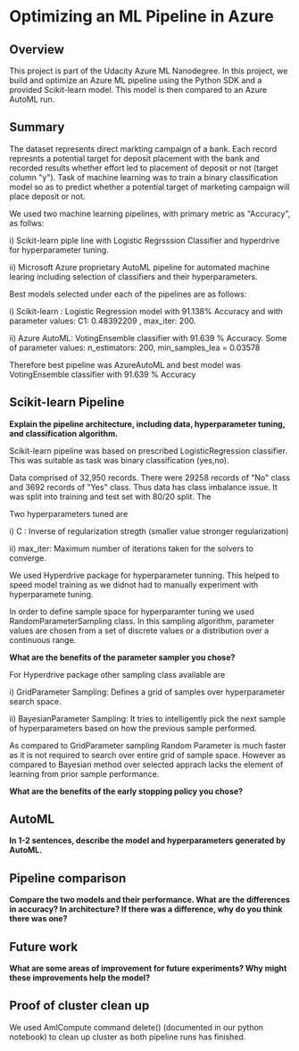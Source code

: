 # Optimizing an ML Pipeline in Azure

## Overview
This project is part of the Udacity Azure ML Nanodegree.
In this project, we build and optimize an Azure ML pipeline using the Python SDK and a provided Scikit-learn model.
This model is then compared to an Azure AutoML run.

## Summary
The dataset represents direct markting campaign of a bank. Each record represnts a potential target for deposit placement with the bank and recorded results whether effort led to placement of deposit or not (target column "y"). 
Task of machine learning was to train a binary classification model so as to predict whether a potential target of marketing campaign will place deposit or not. 

We used two machine learning pipelines, with primary metric as "Accuracy", as follws: 

i) Scikit-learn piple line with Logistic Regrsssion Classifier and hyperdrive for hyperparameter tuning.

ii) Microsoft Azure proprietary AutoML pipeline for automated machine learing including selection of classifiers and their hyperparameters.

Best models selected under each of the pipelines are as follows: 

i) Scikit-learn : Logistic Regression model with 91.138% Accuracy  and with parameter values: C1: 0.48392209 , max_iter: 200.

ii) Azure AutoML:   VotingEnsemble classifier  with 91.639 % Accuracy. Some of parameter values:  n_estimators: 200,  min_samples_lea = 0.03578                 

Therefore best pipeline was AzureAutoML and best model was VotingEnsemble classifier with 91.639 % Accuracy

## Scikit-learn Pipeline

**Explain the pipeline architecture, including data, hyperparameter tuning, and classification algorithm.**

Scikit-learn pipeline was based on prescribed LogisticRegression classifier. This was suitable as task was binary classification (yes,no). 

Data comprised of 32,950 records. There were 29258 records of "No" class and 3692 records of "Yes" class. Thus data has class imbalance issue.  It was split into training and test set with 80/20 split. The 

Two hyperparameters tuned are

i) C : Inverse of regularization stregth (smaller value stronger regularization)

ii) max_iter: Maximum number of iterations taken for the solvers to converge.

We used Hyperdrive package for hyperparameter tunning. This helped to speed model training as we didnot had to manually experiment with hyperparamete tuning. 

In order to define sample space for hyperparamter tuning we  used RandomParameterSampling class. In this sampling algorithm, parameter values are chosen from a set of discrete values or a distribution over a continuous range.

**What are the benefits of the parameter sampler you chose?**

For Hyperdrive package other sampling class available are 

i) GridParameter Sampling: Defines a grid of samples over hyperparameter search space.

ii) BayesianParameter Sampling: It tries to intelligently pick the next sample of hyperparameters based on how the previous sample performed. 

As compared to GridParameter sampling Random Parameter is much faster as it is not required to search over entire grid of sample space. However as compared to Bayesian method over selected apprach lacks the element of learning from prior sample performance.

**What are the benefits of the early stopping policy you chose?**

## AutoML
**In 1-2 sentences, describe the model and hyperparameters generated by AutoML.**

## Pipeline comparison
**Compare the two models and their performance. What are the differences in accuracy? In architecture? If there was a difference, why do you think there was one?**

## Future work
**What are some areas of improvement for future experiments? Why might these improvements help the model?**

## Proof of cluster clean up
We used AmlCompute command delete() (documented in our python notebook) to clean up cluster as both pipeline runs has finished.
